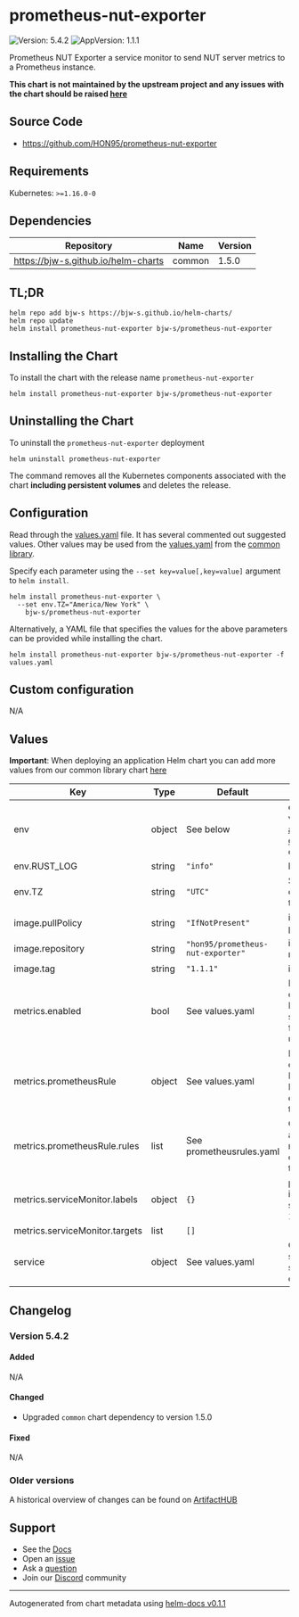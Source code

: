 # prometheus-nut-exporter

![Version: 5.4.2](https://img.shields.io/badge/Version-5.4.2-informational?style=flat-square) ![AppVersion: 1.1.1](https://img.shields.io/badge/AppVersion-1.1.1-informational?style=flat-square)

Prometheus NUT Exporter a service monitor to send NUT server metrics to a Prometheus instance.

**This chart is not maintained by the upstream project and any issues with the chart should be raised [here](https://github.com/bjw-s/charts/issues/new/choose)**

## Source Code

* <https://github.com/HON95/prometheus-nut-exporter>

## Requirements

Kubernetes: `>=1.16.0-0`

## Dependencies

| Repository | Name | Version |
|------------|------|---------|
| https://bjw-s.github.io/helm-charts | common | 1.5.0 |

## TL;DR

```console
helm repo add bjw-s https://bjw-s.github.io/helm-charts/
helm repo update
helm install prometheus-nut-exporter bjw-s/prometheus-nut-exporter
```

## Installing the Chart

To install the chart with the release name `prometheus-nut-exporter`

```console
helm install prometheus-nut-exporter bjw-s/prometheus-nut-exporter
```

## Uninstalling the Chart

To uninstall the `prometheus-nut-exporter` deployment

```console
helm uninstall prometheus-nut-exporter
```

The command removes all the Kubernetes components associated with the chart **including persistent volumes** and deletes the release.

## Configuration

Read through the [values.yaml](./values.yaml) file. It has several commented out suggested values.
Other values may be used from the [values.yaml](https://github.com/bjw-s/library-charts/tree/main/charts/stable/common/values.yaml) from the [common library](https://github.com/bjw-s/library-charts/tree/main/charts/stable/common).

Specify each parameter using the `--set key=value[,key=value]` argument to `helm install`.

```console
helm install prometheus-nut-exporter \
  --set env.TZ="America/New York" \
    bjw-s/prometheus-nut-exporter
```

Alternatively, a YAML file that specifies the values for the above parameters can be provided while installing the chart.

```console
helm install prometheus-nut-exporter bjw-s/prometheus-nut-exporter -f values.yaml
```

## Custom configuration

N/A

## Values

**Important**: When deploying an application Helm chart you can add more values from our common library chart [here](https://github.com/bjw-s/library-charts/tree/main/charts/stable/common)

| Key | Type | Default | Description |
|-----|------|---------|-------------|
| env | object | See below | environment variables. See [application docs](https://github.com/HON95/prometheus-nut-exporter#environment-variables) for more details. |
| env.RUST_LOG | string | `"info"` | log level [info|debug|trace] |
| env.TZ | string | `"UTC"` | Set the container timezone |
| image.pullPolicy | string | `"IfNotPresent"` | image pull policy |
| image.repository | string | `"hon95/prometheus-nut-exporter"` | image repository |
| image.tag | string | `"1.1.1"` | image tag |
| metrics.enabled | bool | See values.yaml | Enable and configure a Prometheus serviceMonitor for the chart under this key. |
| metrics.prometheusRule | object | See values.yaml | Enable and configure Prometheus Rules for the chart under this key. |
| metrics.prometheusRule.rules | list | See prometheusrules.yaml | Configure additionial rules for the chart under this key. |
| metrics.serviceMonitor.labels | object | `{}` |    port: 3493   interval: 30s   scrapeTimeout: 10s |
| metrics.serviceMonitor.targets | list | `[]` |  |
| service | object | See values.yaml | Configures service settings for the chart. |

## Changelog

### Version 5.4.2

#### Added

N/A

#### Changed

* Upgraded `common` chart dependency to version 1.5.0

#### Fixed

N/A

### Older versions

A historical overview of changes can be found on [ArtifactHUB](https://artifacthub.io/packages/helm/bjw-s/prometheus-nut-exporter?modal=changelog)

## Support

- See the [Docs](https://docs.bjw-s.com/our-helm-charts/getting-started/)
- Open an [issue](https://github.com/bjw-s/charts/issues/new/choose)
- Ask a [question](https://github.com/bjw-s/organization/discussions)
- Join our [Discord](https://discord.gg/sTMX7Vh) community

----------------------------------------------
Autogenerated from chart metadata using [helm-docs v0.1.1](https://github.com/bjw-s/helm-docs/releases/v0.1.1)
